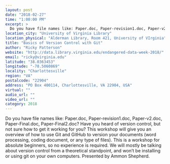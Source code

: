 ```yaml
---
layout: post
date: "2018-02-27"
time: "1:00:00 PM"
excerpt: >
  Do you have file names like: Paper.doc, Paper-revision1.doc, Paper-v2.doc, Paper-Final.doc, Paper-Final2.doc? Have you heard of version ...
location_city: "University of Virginia Library"
location_physical: "Alderman Library, Room 421, University of VIrginia"
title: "Basics of Version Control with Git"
author: "Ricky Patterson"
website: "http://data.library.virginia.edu/endangered-data-week-2018/"
email: "ricky@virginia.edu"
latitude: "38.0363453"
longitude: "-78.5060869"
locality: "Charlottesville"
region: "VA"
postalcode: "22904"
address: "PO Box 400114, Charlottesville, VA 22904, USA"
virtual: ""
audio_url: ""
video_url: ""
category: 2018
---
```


Do you have file names like: Paper.doc, Paper-revision1.doc, Paper-v2.doc, Paper-Final.doc, Paper-Final2.doc? Have you heard of version control, but not sure how to get it working for you? This workshop will give you an overview of how to use Git and GitHub to version your documents (word processing, coding document, or any type of files). This is a workshop for absolute beginners, so no experience is required. We will mostly be talking about version control from a theoretical standpoint, and won’t be installing or using git on your own computers. Presented by Ammon Shepherd.
